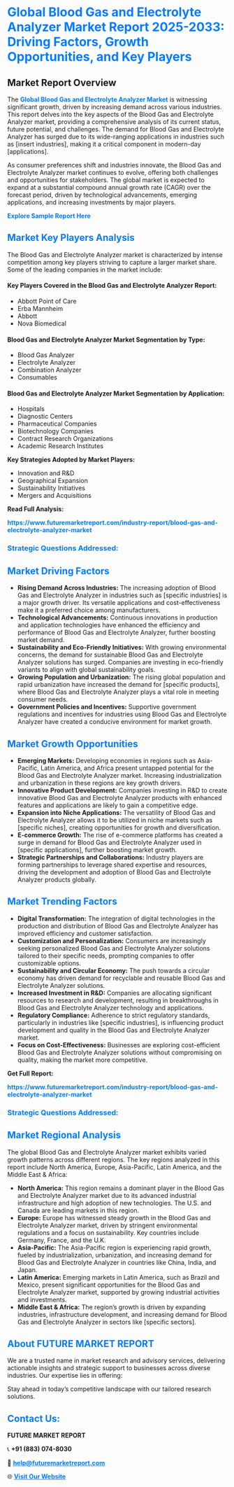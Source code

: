 <h1 style="color: #007BFF;">Global Blood Gas and Electrolyte Analyzer Market Report 2025-2033: Driving Factors, Growth Opportunities, and Key Players</h1>

<section id="overview">
<h2>Market Report Overview</h2>
<p>The <a href="https://www.futuremarketreport.com/industry-report/blood-gas-and-electrolyte-analyzer-market" style="color: #007BFF; text-decoration: none;"><strong>Global Blood Gas and Electrolyte Analyzer Market</strong></a> is witnessing significant growth, driven by increasing demand across various industries. This report delves into the key aspects of the Blood Gas and Electrolyte Analyzer market, providing a comprehensive analysis of its current status, future potential, and challenges. The demand for Blood Gas and Electrolyte Analyzer has surged due to its wide-ranging applications in industries such as [insert industries], making it a critical component in modern-day [applications].</p>
<p>As consumer preferences shift and industries innovate, the Blood Gas and Electrolyte Analyzer market continues to evolve, offering both challenges and opportunities for stakeholders. The global market is expected to expand at a substantial compound annual growth rate (CAGR) over the forecast period, driven by technological advancements, emerging applications, and increasing investments by major players.</p>
</section>

<section id="overview">
<p><a href="https://www.futuremarketreport.com/request-sample/reportId=49251" style="color: #007BFF; text-decoration: none;"><strong>Explore Sample Report Here</strong></a></p>
</section>

<section id="key-players">
<h2 style="color: #007BFF;">Market Key Players Analysis</h2>
<p>The Blood Gas and Electrolyte Analyzer market is characterized by intense competition among key players striving to capture a larger market share. Some of the leading companies in the market include:</p>
<h4>Key Players Covered in the Blood Gas and Electrolyte Analyzer Report:</h4>
<ul><li>Abbott Point of Care</li><li>Erba Mannheim</li><li>Abbott</li><li>Nova Biomedical</li></ul>
<h4>Blood Gas and Electrolyte Analyzer Market Segmentation by Type:</h4>
<ul><li>Blood Gas Analyzer</li><li>Electrolyte Analyzer</li><li>Combination Analyzer</li><li>Consumables</li></ul>

<h4>Blood Gas and Electrolyte Analyzer Market Segmentation by Application:</h4>
<ul><li>Hospitals</li><li>Diagnostic Centers</li><li>Pharmaceutical Companies</li><li>Biotechnology Companies</li><li>Contract Research Organizations</li><li>Academic Research Institutes</li></ul>
<p><strong>Key Strategies Adopted by Market Players:</strong></p>
<ul>
<li>Innovation and R&D</li>
<li>Geographical Expansion</li>
<li>Sustainability Initiatives</li>
<li>Mergers and Acquisitions</li>
</ul>
</section>

<section>
<p><strong>Read Full Analysis: </strong></p><a href="https://www.futuremarketreport.com/industry-report/blood-gas-and-electrolyte-analyzer-market" style="color: #007BFF; text-decoration: none;"><strong>https://www.futuremarketreport.com/industry-report/blood-gas-and-electrolyte-analyzer-market</strong></a>
<h3 style="color: #007BFF;">Strategic Questions Addressed:</h3>
</section>

<section id="driving-factors">
<h2 style="color: #007BFF;">Market Driving Factors</h2>
<ul>
<li><strong>Rising Demand Across Industries:</strong> The increasing adoption of Blood Gas and Electrolyte Analyzer in industries such as [specific industries] is a major growth driver. Its versatile applications and cost-effectiveness make it a preferred choice among manufacturers.</li>
<li><strong>Technological Advancements:</strong> Continuous innovations in production and application technologies have enhanced the efficiency and performance of Blood Gas and Electrolyte Analyzer, further boosting market demand.</li>
<li><strong>Sustainability and Eco-Friendly Initiatives:</strong> With growing environmental concerns, the demand for sustainable Blood Gas and Electrolyte Analyzer solutions has surged. Companies are investing in eco-friendly variants to align with global sustainability goals.</li>
<li><strong>Growing Population and Urbanization:</strong> The rising global population and rapid urbanization have increased the demand for [specific products], where Blood Gas and Electrolyte Analyzer plays a vital role in meeting consumer needs.</li>
<li><strong>Government Policies and Incentives:</strong> Supportive government regulations and incentives for industries using Blood Gas and Electrolyte Analyzer have created a conducive environment for market growth.</li>
</ul>
</section>

<section id="growth-opportunities">
<h2 style="color: #007BFF;">Market Growth Opportunities</h2>
<ul>
<li><strong>Emerging Markets:</strong> Developing economies in regions such as Asia-Pacific, Latin America, and Africa present untapped potential for the Blood Gas and Electrolyte Analyzer market. Increasing industrialization and urbanization in these regions are key growth drivers.</li>
<li><strong>Innovative Product Development:</strong> Companies investing in R&D to create innovative Blood Gas and Electrolyte Analyzer products with enhanced features and applications are likely to gain a competitive edge.</li>
<li><strong>Expansion into Niche Applications:</strong> The versatility of Blood Gas and Electrolyte Analyzer allows it to be utilized in niche markets such as [specific niches], creating opportunities for growth and diversification.</li>
<li><strong>E-commerce Growth:</strong> The rise of e-commerce platforms has created a surge in demand for Blood Gas and Electrolyte Analyzer used in [specific applications], further boosting market growth.</li>
<li><strong>Strategic Partnerships and Collaborations:</strong> Industry players are forming partnerships to leverage shared expertise and resources, driving the development and adoption of Blood Gas and Electrolyte Analyzer products globally.</li>
</ul>
</section>

<section id="trending-factors">
<h2 style="color: #007BFF;">Market Trending Factors</h2>
<ul>
<li><strong>Digital Transformation:</strong> The integration of digital technologies in the production and distribution of Blood Gas and Electrolyte Analyzer has improved efficiency and customer satisfaction.</li>
<li><strong>Customization and Personalization:</strong> Consumers are increasingly seeking personalized Blood Gas and Electrolyte Analyzer solutions tailored to their specific needs, prompting companies to offer customizable options.</li>
<li><strong>Sustainability and Circular Economy:</strong> The push towards a circular economy has driven demand for recyclable and reusable Blood Gas and Electrolyte Analyzer solutions.</li>
<li><strong>Increased Investment in R&D:</strong> Companies are allocating significant resources to research and development, resulting in breakthroughs in Blood Gas and Electrolyte Analyzer technology and applications.</li>
<li><strong>Regulatory Compliance:</strong> Adherence to strict regulatory standards, particularly in industries like [specific industries], is influencing product development and quality in the Blood Gas and Electrolyte Analyzer market.</li>
<li><strong>Focus on Cost-Effectiveness:</strong> Businesses are exploring cost-efficient Blood Gas and Electrolyte Analyzer solutions without compromising on quality, making the market more competitive.</li>
</ul>
</section>

<section>
<p><strong>Get Full Report: </strong></p><a href="https://www.futuremarketreport.com/industry-report/blood-gas-and-electrolyte-analyzer-market" style="color: #007BFF; text-decoration: none;"><strong>https://www.futuremarketreport.com/industry-report/blood-gas-and-electrolyte-analyzer-market</strong></a>
<h3 style="color: #007BFF;">Strategic Questions Addressed:</h3>
</section>


<section id="regional-analysis">
<h2 style="color: #007BFF;">Market Regional Analysis</h2>
<p>The global Blood Gas and Electrolyte Analyzer market exhibits varied growth patterns across different regions. The key regions analyzed in this report include North America, Europe, Asia-Pacific, Latin America, and the Middle East & Africa:</p>
<ul>
<li><strong>North America:</strong> This region remains a dominant player in the Blood Gas and Electrolyte Analyzer market due to its advanced industrial infrastructure and high adoption of new technologies. The U.S. and Canada are leading markets in this region.</li>
<li><strong>Europe:</strong> Europe has witnessed steady growth in the Blood Gas and Electrolyte Analyzer market, driven by stringent environmental regulations and a focus on sustainability. Key countries include Germany, France, and the U.K.</li>
<li><strong>Asia-Pacific:</strong> The Asia-Pacific region is experiencing rapid growth, fueled by industrialization, urbanization, and increasing demand for Blood Gas and Electrolyte Analyzer in countries like China, India, and Japan.</li>
<li><strong>Latin America:</strong> Emerging markets in Latin America, such as Brazil and Mexico, present significant opportunities for the Blood Gas and Electrolyte Analyzer market, supported by growing industrial activities and investments.</li>
<li><strong>Middle East & Africa:</strong> The region’s growth is driven by expanding industries, infrastructure development, and increasing demand for Blood Gas and Electrolyte Analyzer in sectors like [specific sectors].</li>
</ul>
</section>

<footer>
<h2 style="color: #007BFF;">About FUTURE MARKET REPORT</h2>
<p>We are a trusted name in market research and advisory services, delivering actionable insights and strategic support to businesses across diverse industries. Our expertise lies in offering:</p>

<p>Stay ahead in today’s competitive landscape with our tailored research solutions.</p>

<h2 style="color: #007BFF;">Contact Us:</h2>
<p><strong>FUTURE MARKET REPORT</strong></p>
<p>📞 <strong>+91 (883) 074-8030</strong></p>
<p>📧 <strong><a href="mailto:help@futuremarketreport.com" style="color: #007BFF;">help@futuremarketreport.com</a></strong></p>
<p>🌐 <strong><a href="https://www.futuremarketreport.com/" style="color: #007BFF;">Visit Our Website</a></strong></p>
</footer>